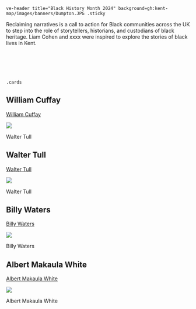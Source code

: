 `ve-header title="Black History Month 2024" background=gh:kent-map/images/banners/Dumpton.JPG .sticky`

Reclaiming narratives is a call to action for Black communities across the UK to step into the role of storytellers, historians, and custodians of black heritage. Liam Cohen and xxxx were inspired to explore the stories of black lives in Kent.


# &nbsp; 
`.cards`

## William Cuffay

[William Cuffay](/19c/19c-cuffay-biography)

![](https://raw.githubusercontent.com/kent-map/images/main/thumbnails/wartime_Spanish_Armada.jpg)

Walter Tull

## Walter Tull

[Walter Tull](/20c/20c-tull-biography)

![](https://raw.githubusercontent.com/kent-map/images/main/thumbnails/wartime_Spanish_Armada.jpg)

Walter Tull

## Billy Waters

[Billy Waters](/19c/19c-waters-biography)

![](https://raw.githubusercontent.com/kent-map/images/main/thumbnails/wartime_Spanish_Armada.jpg)

Billy Waters

## Albert Makaula White

[Albert Makaula White](/19c/19cc-makaula-white-biography)

![](https://raw.githubusercontent.com/kent-map/images/main/thumbnails/the_garden_of_england1.jpg)

Albert Makaula White
